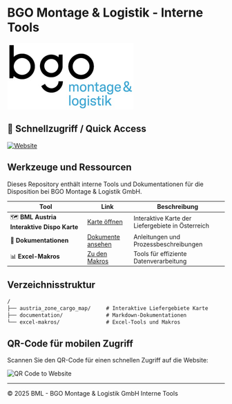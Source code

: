 # BGO Montage & Logistik - Interne Tools

[![BGO Montage & Logistik](https://github.com/BMLZellEr/bgo_montage_und_logistik/raw/main/bgo-montage-logistik-logo.jpg)](https://bmlzeller.github.io/bgo_montage_und_logistik/)

## 🚀 Schnellzugriff / Quick Access

[![Website](https://img.shields.io/badge/Website-Visit%20Now-blue?style=for-the-badge&logo=github)](https://bmlzeller.github.io/bgo_montage_und_logistik/)

## Werkzeuge und Ressourcen

Dieses Repository enthält interne Tools und Dokumentationen für die Disposition bei BGO Montage & Logistik GmbH.

| Tool | Link | Beschreibung |
|------|-------------|------|
| 🗺️ **BML Austria Interaktive Dispo Karte** | [Karte öffnen](https://bmlzeller.github.io/bgo_montage_und_logistik/austria_cargo_zone_map/index.html) | Interaktive Karte der Liefergebiete in Österreich |
| 📝 **Dokumentationen** | [Dokumente ansehen](https://bmlzeller.github.io/bgo_montage_und_logistik/documentation.html) | Anleitungen und Prozessbeschreibungen |
| 📊 **Excel-Makros** | [Zu den Makros](https://github.com/BMLZellEr/bgo_montage_und_logistik/tree/main/excel-makros) | Tools für effiziente Datenverarbeitung |

## Verzeichnisstruktur

```
/
├── austria_zone_cargo_map/     # Interaktive Liefergebiete Karte
├── documentation/              # Markdown-Dokumentationen
└── excel-makros/               # Excel-Tools und Makros
```

## QR-Code für mobilen Zugriff

Scannen Sie den QR-Code für einen schnellen Zugriff auf die Website:

![QR Code to Website](https://api.qrserver.com/v1/create-qr-code/?size=150x150&data=https://bmlzeller.github.io/bgo_montage_und_logistik/)

---

© 2025 BML - BGO Montage & Logistik GmbH Interne Tools
